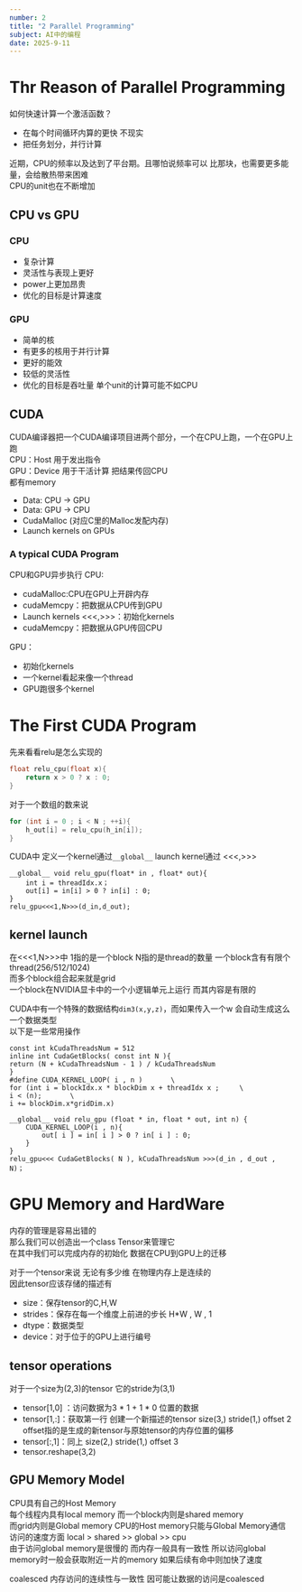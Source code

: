 ```yaml
---
number: 2
title: "2 Parallel Programming"
subject: AI中的编程
date: 2025-9-11
---
```

# Thr Reason of Parallel Programming
如何快速计算一个激活函数？  
- 在每个时间循环内算的更快  不现实
- 把任务划分，并行计算

近期，CPU的频率以及达到了平台期。且哪怕说频率可以 比那块，也需要更多能量，会给散热带来困难  
CPU的unit也在不断增加  

## CPU vs GPU
### CPU
- 复杂计算 
- 灵活性与表现上更好  
- power上更加昂贵
- 优化的目标是计算速度
### GPU
- 简单的核  
- 有更多的核用于并行计算  
- 更好的能效  
- 较低的灵活性
- 优化的目标是吞吐量 单个unit的计算可能不如CPU

## CUDA
CUDA编译器把一个CUDA编译项目进两个部分，一个在CPU上跑，一个在GPU上跑  
CPU：Host 用于发出指令  
GPU：Device  用于干活计算 把结果传回CPU  
都有memory   
- Data: CPU -> GPU
- Data: GPU -> CPU
- CudaMalloc (对应C里的Malloc发配内存)
- Launch kernels on GPUs

### A typical CUDA Program
CPU和GPU异步执行
CPU:
- cudaMalloc:CPU在GPU上开辟内存
- cudaMemcpy：把数据从CPU传到GPU
- Launch kernels <<<,>>>：初始化kernels
- cudaMemcpy：把数据从GPU传回CPU

GPU：
- 初始化kernels
- 一个kernel看起来像一个thread
- GPU跑很多个kernel

# The First CUDA Program
先来看看relu是怎么实现的
```C
float relu_cpu(float x){
    return x > 0 ? x : 0;
}
```
对于一个数组的数来说
```C
for (int i = 0 ; i < N ; ++i){
    h_out[i] = relu_cpu(h_in[i]);
}
```
CUDA中 定义一个kernel通过`__global__` launch kernel通过 <<<,>>>  
```CUDA
__global__ void relu_gpu(float* in , float* out){
    int i = threadIdx.x；
    out[i] = in[i] > 0 ? in[i] : 0;
}
relu_gpu<<<1,N>>>(d_in,d_out);
```
## kernel launch
在<<<1,N>>>中 1指的是一个block  N指的是thread的数量 一个block含有有限个thread(256/512/1024)  
而多个block组合起来就是grid  
一个block在NVIDIA显卡中的一个小逻辑单元上运行 而其内容是有限的  

CUDA中有一个特殊的数据结构`dim3(x,y,z)`，而如果传入一个w 会自动生成这么一个数据类型  
以下是一些常用操作  
```CUDA
const int kCudaThreadsNum = 512
inline int CudaGetBlocks( const int N ){
return (N + kCudaThreadsNum - 1 ) / kCudaThreadsNum
}
#define CUDA_KERNEL_LOOP( i , n )       \
for (int i = blockIdx.x * blockDim x + threadIdx x ;     \
i < (n);       \
i += blockDim.x*gridDim.x)
```
```CUDA
__global__ void relu_gpu (float * in, float * out, int n) {
    CUDA_KERNEL_LOOP(i , n){
        out[ i ] = in[ i ] > 0 ? in[ i ] : 0;
    }
}
relu_gpu<<< CudaGetBlocks( N ), kCudaThreadsNum >>>(d_in , d_out , N)；
```
# GPU Memory and HardWare
内存的管理是容易出错的  
那么我们可以创造出一个class Tensor来管理它  
在其中我们可以完成内存的初始化 数据在CPU到GPU上的迁移  

对于一个tensor来说 无论有多少维 在物理内存上是连续的  
因此tensor应该存储的描述有  
- size：保存tensor的C,H,W
- strides：保存在每一个维度上前进的步长  H*W , W , 1
- dtype：数据类型
- device：对于位于的GPU上进行编号

## tensor operations
对于一个size为(2,3)的tensor  它的stride为(3,1)
- tensor[1,0] ：访问数据为3 * 1 + 1 * 0 位置的数据  
- tensor[1,:]：获取第一行 创建一个新描述的tensor  size(3,) stride(1,) offset 2 offset指的是生成的新tensor与原始tensor的内存位置的偏移
- tensor[:,1]：同上 size(2,) stride(1,) offset 3  
- tensor.reshape(3,2)

## GPU Memory Model
CPU具有自己的Host Memory  
每个线程内具有local memory  而一个block内则是shared memory  
而grid内则是Global memory  CPU的Host memory只能与Global Memory通信  
访问的速度方面 local > shared >> global >> cpu  
由于访问global memory是很慢的 而内存一般具有一致性 所以访问global memory时一般会获取附近一片的memory  如果后续有命中则加快了速度  

coalesced  内存访问的连续性与一致性 因可能让数据的访问是coalesced  
